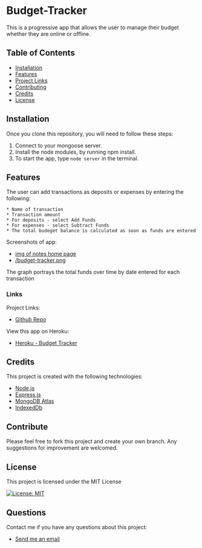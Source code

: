 # Budget-Tracker
This is a progressive app that allows the user to manage their budget whether they are online or offline.

## Table of Contents
  - [Installation](#installation)
  - [Features](#features)
  - [Project Links](#links)
  - [Contributing](#contributing)
  - [Credits](#credits)
  - [License](#license)

  ## Installation
  Once you clone this repository, you will need to follow these steps:
  1. Connect to your mongoose server. 
  2. Install the node modules, by running npm install.
  3. To start the app, type `node server` in the terminal.
  
  ## Features
  The user can add transactions as deposits or expenses by entering the following:

    * Name of transaction
    * Transaction amount
    * For deposits - select Add Funds
    * For expenses - select Subtract Funds
    * The total budeget balance is calculated as soon as funds are entered

  Screenshots of app:
  - [img of notes home page](/budget-tracker.png)
  - [/budget-tracker.png](/budget-tracker.png)    


The graph portrays the total funds over time by date entered for each transaction
  ### Links
  Project Links:
  - [Github Repo](https://github.com/larafoster/Budget-Tracker) 

  View this app on Heroku:
  - [Heroku - Budget Tracker](https://budget-tracker-lara.herokuapp.com/)

  ## Credits 
  This project is created with the following technologies:
  - [Node.js](https://nodejs.org/en/) 
  - [Express.js](https://expressjs.com/) 
  - [MongoDB Atlas](https://cloud.mongodb.com/)
  - [IndexedDb](https://developer.mozilla.org/en-US/docs/Web/API/IndexedDB_API/Using_IndexedDB) 


  ## Contribute
   Please feel free to fork this project and create your own branch. Any suggestions for improvement are welcomed.

 ## License
 This project is licensed under the MIT License

 [![License: MIT](https://img.shields.io/badge/License-MIT-yellow.svg)](https://opensource.org/licenses/MIT)  
  
  ## Questions
  Contact me if you have any questions about this project:

  - [Send me an email](mailto:larafoster.dev@gmail.com)
